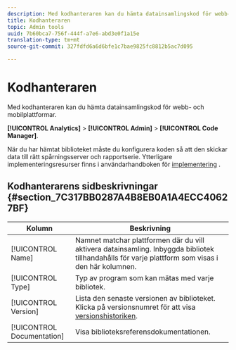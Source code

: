 ```yaml
---
description: Med kodhanteraren kan du hämta datainsamlingskod för webb- och mobilplattformar.
title: Kodhanteraren
topic: Admin tools
uuid: 7b60bca7-756f-444f-a7e6-abd3e0f1a15e
translation-type: tm+mt
source-git-commit: 327fdfd6a6d6bfe1c7bae9825fc8812b5ac7d095

---
```



# Kodhanteraren

Med kodhanteraren kan du hämta datainsamlingskod för webb- och mobilplattformar.

**[!UICONTROL Analytics]** > **[!UICONTROL Admin]** > **[!UICONTROL Code Manager]**.

När du har hämtat biblioteket måste du konfigurera koden så att den skickar data till rätt spårningsserver och rapportserie. Ytterligare implementeringsresurser finns i användarhandboken för [implementering](/help/implement/home.md) .

## Kodhanterarens sidbeskrivningar {#section_7C317BB0287A4B8EB0A1A4ECC40627BF}

| Kolumn | Beskrivning |
|--- |--- |
| [!UICONTROL Name] | Namnet matchar plattformen där du vill aktivera datainsamling. Inbyggda bibliotek tillhandahålls för varje plattform som visas i den här kolumnen. |
| [!UICONTROL Type] | Typ av program som kan mätas med varje bibliotek. |
| [!UICONTROL Version] | Lista den senaste versionen av biblioteket. Klicka på versionsnumret för att visa [versionshistoriken](https://docs.adobe.com/content/help/en/analytics/implementation/appmeasurement-updates.html). |
| [!UICONTROL Documentation] | Visa biblioteksreferensdokumentationen. |
